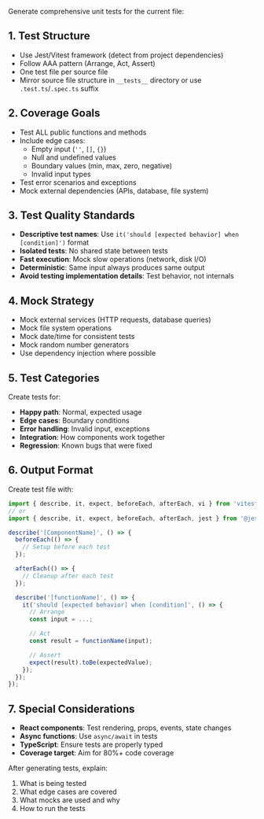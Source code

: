 Generate comprehensive unit tests for the current file:

## 1. Test Structure
- Use Jest/Vitest framework (detect from project dependencies)
- Follow AAA pattern (Arrange, Act, Assert)
- One test file per source file
- Mirror source file structure in `__tests__` directory or use `.test.ts`/`.spec.ts` suffix

## 2. Coverage Goals
- Test ALL public functions and methods
- Include edge cases:
  - Empty input (`''`, `[]`, `{}`)
  - Null and undefined values
  - Boundary values (min, max, zero, negative)
  - Invalid input types
- Test error scenarios and exceptions
- Mock external dependencies (APIs, database, file system)

## 3. Test Quality Standards
- **Descriptive test names**: Use `it('should [expected behavior] when [condition]')` format
- **Isolated tests**: No shared state between tests
- **Fast execution**: Mock slow operations (network, disk I/O)
- **Deterministic**: Same input always produces same output
- **Avoid testing implementation details**: Test behavior, not internals

## 4. Mock Strategy
- Mock external services (HTTP requests, database queries)
- Mock file system operations
- Mock date/time for consistent tests
- Mock random number generators
- Use dependency injection where possible

## 5. Test Categories
Create tests for:
- **Happy path**: Normal, expected usage
- **Edge cases**: Boundary conditions
- **Error handling**: Invalid input, exceptions
- **Integration**: How components work together
- **Regression**: Known bugs that were fixed

## 6. Output Format
Create test file with:
```typescript
import { describe, it, expect, beforeEach, afterEach, vi } from 'vitest';
// or
import { describe, it, expect, beforeEach, afterEach, jest } from '@jest/globals';

describe('[ComponentName]', () => {
  beforeEach(() => {
    // Setup before each test
  });

  afterEach(() => {
    // Cleanup after each test
  });

  describe('[functionName]', () => {
    it('should [expected behavior] when [condition]', () => {
      // Arrange
      const input = ...;

      // Act
      const result = functionName(input);

      // Assert
      expect(result).toBe(expectedValue);
    });
  });
});
```

## 7. Special Considerations
- **React components**: Test rendering, props, events, state changes
- **Async functions**: Use `async/await` in tests
- **TypeScript**: Ensure tests are properly typed
- **Coverage target**: Aim for 80%+ code coverage

After generating tests, explain:
1. What is being tested
2. What edge cases are covered
3. What mocks are used and why
4. How to run the tests

